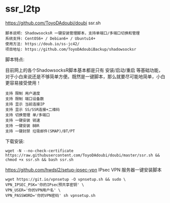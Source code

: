 # ssr_l2tp
https://github.com/ToyoDAdoubi/doubi
ssr.sh

    脚本说明: ShadowsocksR 一键安装管理脚本，支持单端口/多端口切换和管理
    系统支持: CentOS6+ / Debian6+ / Ubuntu14+
    使用方法: https://doub.io/ss-jc42/
    项目地址: https://github.com/ToyoDAdoubiBackup/shadowsocksr

脚本特点:

目前网上的各个ShadowsocksR脚本基本都是只有 安装/启动/重启 等基础功能，对于小白来说还是不够简单方便。既然是一键脚本，那么就要尽可能地简单，小白更容易接受使用！

    支持 限制 用户速度
    支持 限制 端口设备数
    支持 显示 当前连接IP
    支持 显示 SS/SSR连接+二维码
    支持 切换管理 单/多端口
    支持 一键安装 锐速
    支持 一键安装 BBR
    支持 一键封禁 垃圾邮件(SMAP)/BT/PT

下载安装:
```
wget -N --no-check-certificate https://raw.githubusercontent.com/ToyoDAdoubi/doubi/master/ssr.sh && chmod +x ssr.sh && bash ssr.sh
```


https://github.com/hwdsl2/setup-ipsec-vpn
IPsec VPN 服务器一键安装脚本
```
wget https://git.io/vpnsetup -O vpnsetup.sh && sudo \
VPN_IPSEC_PSK='你的IPsec预共享密钥' \
VPN_USER='你的VPN用户名' \
VPN_PASSWORD='你的VPN密码' sh vpnsetup.sh
```
